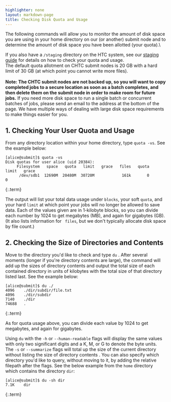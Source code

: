 ```yaml
---
highlighter: none
layout: markdown-page
title: Checking Disk Quota and Usage
---
```


The following commands will allow you to monitor the amount of disk
space you are using in your home directory on our (or another) submit node and to determine the
amount of disk space you have been allotted (your quota).\

If you also have a `/staging` directory on the HTC system, see our 
[staging guide](file-avail-largedata#5-checking-your-quota-data-use-and-file-counts) for 
details on how to check your quota and usage. 
\
The default quota allotment on CHTC submit nodes is 20 GB with a hard
limit of 30 GB (at which point you cannot write more files).\
\
**Note: The CHTC submit nodes are not backed up, so you will want to
copy completed jobs to a secure location as soon as a batch completes,
and then delete them on the submit node in order to make room for future
jobs.** If you need more disk space to run a single batch or concurrent
batches of jobs, please send an email to the address at the bottom of
the page. We have multiple ways of dealing with large disk space
requirements to make things easier for you.


**1. Checking Your User Quota and Usage**
-------------------------------------

From any directory location within your home directory, type
`quota -vs`. See the example below:

``` 
[alice@submit]$ quota -vs
Disk quotas for user alice (uid 20384): 
     Filesystem   space   quota   limit   grace   files   quota   limit   grace
      /dev/sdb1  12690M  20480M  30720M            161k       0       0        
```
{:.term}

The output will list your total data usage under `blocks`, your soft
`quota`, and your hard `limit` at which point your jobs will no longer
be allowed to save data. Each of the values given are in 1-kilobyte
blocks, so you can divide each number by 1024 to get megabytes (MB), and
again for gigabytes (GB). (It also lists information for ` files`, but
we don\'t typically allocate disk space by file count.)

**2. Checking the Size of Directories and Contents**
------------------------------------------------

Move to the directory you\'d like to check and type `du` . After several
moments (longer if you\'re directory contents are large), the command
will add up the sizes of directory contents and output the total size of
each contained directory in units of kilobytes with the total size of
that directory listed last. See the example below:

``` 
[alice@submit]$ du ./
4096    ./dir/subdir/file.txt
4096    ./dir/subdir
7140    ./dir
74688   .
```
{:.term}

As for quota usage above, you can divide each value by 1024 to get
megabytes, and again for gigabytes.

Using `du` with the `-h` or `--human-readable` flags will display the
same values with only two significant digits and a K, M, or G to denote
the byte units. The `-s` or `--summarize` flags will total up the size
of the current directory without listing the size of directory contents
. You can also specify which directory you\'d like to query, without
moving to it, by adding the relative filepath after the flags. See the
below example from the `home` directory which contains the directory
`dir`:

``` 
[alice@submit]$ du -sh dir
7.1K    dir
```
{:.term}
